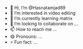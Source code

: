 - 👋 Hi, I’m @Hasnatamjad89
- 👀 I’m interested in video editing
- 🌱 I’m currently learning matrix
- 💞️ I’m looking to collaborate on ...
- 📫 How to reach me ...
- 😄 Pronouns: ...
- ⚡ Fun fact: ...

<!---
Hasnatamjad89/Hasnatamjad89 is a ✨ special ✨ repository because its `README.md` (this file) appears on your GitHub profile.
You can click the Preview link to take a look at your changes.
--->
